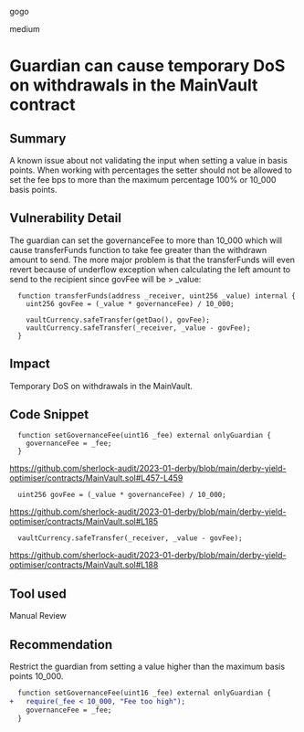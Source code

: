 gogo

medium

# Guardian can cause temporary DoS on withdrawals in the MainVault contract

## Summary

A known issue about not validating the input when setting a value in basis points. When working with percentages the setter should not be allowed to set the fee bps to more than the maximum percentage 100% or 10_000 basis points.

## Vulnerability Detail

The guardian can set the governanceFee to more than 10_000 which will cause transferFunds function to take fee greater than the withdrawn amount to send. The more major problem is that the transferFunds will even revert because of underflow exception when calculating the left amount to send to the recipient since govFee will be > _value:

```solidity
  function transferFunds(address _receiver, uint256 _value) internal {
    uint256 govFee = (_value * governanceFee) / 10_000;

    vaultCurrency.safeTransfer(getDao(), govFee);
    vaultCurrency.safeTransfer(_receiver, _value - govFee);
  }
```

## Impact

Temporary DoS on withdrawals in the MainVault.

## Code Snippet

```solidity
  function setGovernanceFee(uint16 _fee) external onlyGuardian {
    governanceFee = _fee;
  }
```
https://github.com/sherlock-audit/2023-01-derby/blob/main/derby-yield-optimiser/contracts/MainVault.sol#L457-L459

```solidity
  uint256 govFee = (_value * governanceFee) / 10_000;
```
https://github.com/sherlock-audit/2023-01-derby/blob/main/derby-yield-optimiser/contracts/MainVault.sol#L185

```solidity
  vaultCurrency.safeTransfer(_receiver, _value - govFee);
```
https://github.com/sherlock-audit/2023-01-derby/blob/main/derby-yield-optimiser/contracts/MainVault.sol#L188

## Tool used

Manual Review

## Recommendation

Restrict the guardian from setting a value higher than the maximum basis points 10_000.

```diff
  function setGovernanceFee(uint16 _fee) external onlyGuardian {
+   require(_fee < 10_000, "Fee too high");
    governanceFee = _fee;
  }
```
